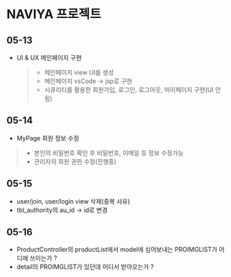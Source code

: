 # NAVIYA 프로젝트
## 05-13
 * UI & UX 메인페이지 구현
 	> - 메인페이지 view UI를 생성
 	> - 메인페이지 vsCode -> jsp로 구현
 	> - 시큐리티를 활용한 회원가입, 로그인, 로그아웃, 마이페이지 구현(UI 안됨)

## 05-14
 * MyPage 회원 정보 수정
  > - 본인의 비밀번호 확인 후 비밀번호, 이메일 등 정보 수정가능
  > - 관리자의 회원 권한 수정(진행중)

## 05-15
 * user/join, user/login view 삭제(중복 사유)
 * tbl_authority의 au_id -> id로 변경
 
## 05-16
 * ProductController의 productList에서 model에 심어보내는 PROIMGLIST가 어디에 쓰이는가 ?
 * detail의 PROIMGLIST가 있던데 어디서 받아오는가 ?